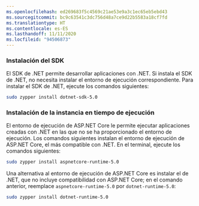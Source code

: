 ```yaml
---
ms.openlocfilehash: ed269683f5c4569c21ae53e9a3c1ec65eb5ebd43
ms.sourcegitcommit: bc9c63541c3dc756d48a7ce9d22b5583a18cf7fd
ms.translationtype: HT
ms.contentlocale: es-ES
ms.lasthandoff: 11/11/2020
ms.locfileid: "94506873"
---
```


### <a name="install-the-sdk"></a>Instalación del SDK

El SDK de .NET permite desarrollar aplicaciones con .NET. Si instala el SDK de .NET, no necesita instalar el entorno de ejecución correspondiente. Para instalar el SDK de .NET, ejecute los comandos siguientes:

```bash
sudo zypper install dotnet-sdk-5.0
```

### <a name="install-the-runtime"></a>Instalación de la instancia en tiempo de ejecución

El entorno de ejecución de ASP.NET Core le permite ejecutar aplicaciones creadas con .NET en las que no se ha proporcionado el entorno de ejecución. Los comandos siguientes instalan el entorno de ejecución de ASP.NET Core, el más compatible con .NET. En el terminal, ejecute los comandos siguientes:

```bash
sudo zypper install aspnetcore-runtime-5.0
```

Una alternativa al entorno de ejecución de ASP.NET Core es instalar el de .NET, que no incluye compatibilidad con ASP.NET Core; en el comando anterior, reemplace `aspnetcore-runtime-5.0` por `dotnet-runtime-5.0`:

```bash
sudo zypper install dotnet-runtime-5.0
```
